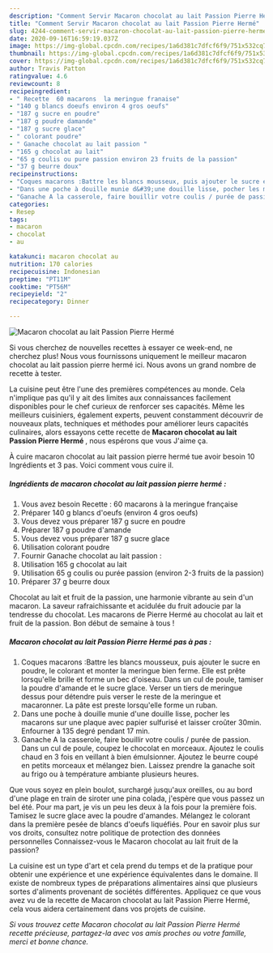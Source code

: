 ```yaml
---
description: "Comment Servir Macaron chocolat au lait Passion Pierre Hermé"
title: "Comment Servir Macaron chocolat au lait Passion Pierre Hermé"
slug: 4244-comment-servir-macaron-chocolat-au-lait-passion-pierre-herme
date: 2020-09-16T16:59:19.037Z
image: https://img-global.cpcdn.com/recipes/1a6d381c7dfcf6f9/751x532cq70/macaron-chocolat-au-lait-passion-pierre-herme-photo-principale-de-la-recette.jpg
thumbnail: https://img-global.cpcdn.com/recipes/1a6d381c7dfcf6f9/751x532cq70/macaron-chocolat-au-lait-passion-pierre-herme-photo-principale-de-la-recette.jpg
cover: https://img-global.cpcdn.com/recipes/1a6d381c7dfcf6f9/751x532cq70/macaron-chocolat-au-lait-passion-pierre-herme-photo-principale-de-la-recette.jpg
author: Travis Patton
ratingvalue: 4.6
reviewcount: 8
recipeingredient:
- " Recette  60 macarons  la meringue franaise"
- "140 g blancs doeufs environ 4 gros oeufs"
- "187 g sucre en poudre"
- "187 g poudre damande"
- "187 g sucre glace"
- " colorant poudre"
- " Ganache chocolat au lait passion "
- "165 g chocolat au lait"
- "65 g coulis ou pure passion environ 23 fruits de la passion"
- "37 g beurre doux"
recipeinstructions:
- "Coques macarons :Battre les blancs mousseux, puis ajouter le sucre en poudre, le colorant et monter la meringue bien ferme. Elle est prête lorsqu&#39;elle brille et forme un bec d&#39;oiseau. Dans un cul de poule, tamiser la poudre d&#39;amande et le sucre glace. Verser un tiers de meringue dessus pour détendre puis verser le reste de la meringue et macaronner. La pâte est preste lorsqu&#39;elle forme un ruban."
- "Dans une poche à douille munie d&#39;une douille lisse, pocher les macarons sur une plaque avec papier sulfurisé et laisser croûter 30min. Enfourner à 135 degré pendant 17 min."
- "Ganache A la casserole, faire bouillir votre coulis / purée de passion. Dans un cul de poule, coupez le chocolat en morceaux. Ajoutez le coulis chaud en 3 fois en veillant à bien émulsionner. Ajoutez le beurre coupé en petits morceaux et mélangez bien. Laissez prendre la ganache soit au frigo ou à température ambiante plusieurs heures."
categories:
- Resep
tags:
- macaron
- chocolat
- au

katakunci: macaron chocolat au 
nutrition: 170 calories
recipecuisine: Indonesian
preptime: "PT11M"
cooktime: "PT56M"
recipeyield: "2"
recipecategory: Dinner

---
```



![Macaron chocolat au lait Passion Pierre Hermé](https://img-global.cpcdn.com/recipes/1a6d381c7dfcf6f9/751x532cq70/macaron-chocolat-au-lait-passion-pierre-herme-photo-principale-de-la-recette.jpg)

Si vous cherchez de nouvelles recettes à essayer ce week-end, ne cherchez plus! Nous vous fournissons uniquement le meilleur macaron chocolat au lait passion pierre hermé ici. Nous avons un grand nombre de recette à tester.

La cuisine peut être l'une des premières compétences au monde. Cela n'implique pas qu'il y ait des limites aux connaissances facilement disponibles pour le chef curieux de renforcer ses capacités. Même les meilleurs cuisiniers, également experts, peuvent constamment découvrir de nouveaux plats, techniques et méthodes pour améliorer leurs capacités culinaires, alors essayons cette recette de <strong> Macaron chocolat au lait Passion Pierre Hermé </strong>, nous espérons que vous J'aime ça.

<!--inarticleads1-->

À cuire macaron chocolat au lait passion pierre hermé tue avoir besoin 10 Ingrédients et 3 pas. Voici comment vous cuire il.

##### Ingrédients de macaron chocolat au lait passion pierre hermé :

1. Vous avez besoin  Recette : 60 macarons à la meringue française
1. Préparer 140 g blancs d&#39;oeufs (environ 4 gros oeufs)
1. Vous devez vous préparer 187 g sucre en poudre
1. Préparer 187 g poudre d&#39;amande
1. Vous devez vous préparer 187 g sucre glace
1. Utilisation  colorant poudre
1. Fournir  Ganache chocolat au lait passion :
1. Utilisation 165 g chocolat au lait
1. Utilisation 65 g coulis ou purée passion (environ 2-3 fruits de la passion)
1. Préparer 37 g beurre doux


Chocolat au lait et fruit de la passion, une harmonie vibrante au sein d&#39;un macaron. La saveur rafraichissante et acidulée du fruit adoucie par la tendresse du chocolat. Les macarons de Pierre Hermé au chocolat au lait et fruit de la passion. Bon début de semaine à tous ! 

<!--inarticleads2-->

##### Macaron chocolat au lait Passion Pierre Hermé pas à pas :

1. Coques macarons :Battre les blancs mousseux, puis ajouter le sucre en poudre, le colorant et monter la meringue bien ferme. Elle est prête lorsqu&#39;elle brille et forme un bec d&#39;oiseau. Dans un cul de poule, tamiser la poudre d&#39;amande et le sucre glace. Verser un tiers de meringue dessus pour détendre puis verser le reste de la meringue et macaronner. La pâte est preste lorsqu&#39;elle forme un ruban.
1. Dans une poche à douille munie d&#39;une douille lisse, pocher les macarons sur une plaque avec papier sulfurisé et laisser croûter 30min. Enfourner à 135 degré pendant 17 min.
1. Ganache A la casserole, faire bouillir votre coulis / purée de passion. Dans un cul de poule, coupez le chocolat en morceaux. Ajoutez le coulis chaud en 3 fois en veillant à bien émulsionner. Ajoutez le beurre coupé en petits morceaux et mélangez bien. Laissez prendre la ganache soit au frigo ou à température ambiante plusieurs heures.


Que vous soyez en plein boulot, surchargé jusqu&#39;aux oreilles, ou au bord d&#39;une plage en train de siroter une pina colada, j&#39;espère que vous passez un bel été. Pour ma part, je vis un peu les deux à la fois pour la première fois. Tamisez le sucre glace avec la poudre d&#39;amandes. Mélangez le colorant dans la première pesée de blancs d&#39;oeufs liquéfiés. Pour en savoir plus sur vos droits, consultez notre politique de protection des données personnelles Connaissez-vous le Macaron chocolat au lait fruit de la passion? 

<!--inarticleads1-->

<p>
La cuisine est un type d'art et cela prend du temps et de la pratique pour obtenir une expérience et une expérience équivalentes dans le domaine. Il existe de nombreux types de préparations alimentaires ainsi que plusieurs sortes d'aliments provenant de sociétés différentes. Appliquez ce que vous avez vu de la recette de Macaron chocolat au lait Passion Pierre Hermé, cela vous aidera certainement dans vos projets de cuisine.
</p>

<p>
<i>Si vous trouvez cette Macaron chocolat au lait Passion Pierre Hermé recette précieuse, partagez-la avec vos amis proches ou votre famille, merci et bonne chance.</i>
</p>
